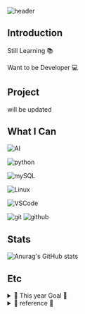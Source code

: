 

![header](https://capsule-render.vercel.app/api?type=waving&color=timeGradient&height=200&text=✨%20PKM-MASTER%20GitHub%20✨&fontSize=50&fontAlignY=30&fontAlign=60&fontColor=FFFFFF)



## Introduction

Still Learning 📚 

Want to be Developer 💻



## Project

will be updated



## What I Can 

![AI](https://img.shields.io/badge/Adobe%20Illustrator-%23FF9A00)

![python](https://img.shields.io/badge/python-blue)

![mySQL](https://img.shields.io/badge/mySQL-%234479A1)

![Linux](https://img.shields.io/badge/Linux-%23FCC624)

![VSCode](https://img.shields.io/badge/Visual%20Studio%20Code-%23007ACC)

![git](https://img.shields.io/badge/Git-%23F05032)
![github](https://img.shields.io/badge/GitHub-%23181717)




## Stats

![Anurag's GitHub stats](https://github-readme-stats.vercel.app/api?username=pkm-master&show_icons=true&theme=dracula)



## Etc


<details>
<summary> 🎀 This year Goal 🎀 </summary>

- Exercise 👟
- Low Sugar 🥞
- Healthy Life 🎇
- Pass the Test 🏆
- Get Job 🌠

</details>

<details>
<summary> 🧾 reference 🧾 </summary>

-  [header](https://github.com/kyechan99/capsule-render/tree/master)
- [stats](https://github.com/anuraghazra/github-readme-stats)
- [icon](https://shields.io/badges)
- [icon2](https://simpleicons.org/)
  


</details>
